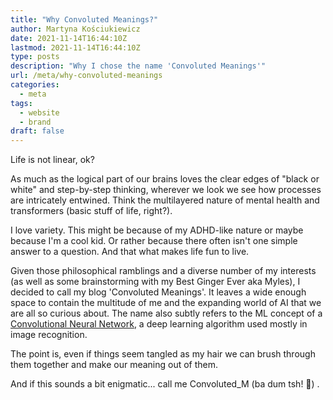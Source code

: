 ```yaml
---
title: "Why Convoluted Meanings?"
author: Martyna Kościukiewicz
date: 2021-11-14T16:44:10Z
lastmod: 2021-11-14T16:44:10Z
type: posts
description: "Why I chose the name 'Convoluted Meanings'"
url: /meta/why-convoluted-meanings
categories:
  - meta
tags:
  - website
  - brand
draft: false
---
```


Life is not linear, ok?

As much as the logical part of our brains loves the clear edges of "black or white" and step-by-step thinking, wherever we look we see how processes are intricately entwined. Think the multilayered nature of mental health and transformers (basic stuff of life, right?).

I love variety. This might be because of my ADHD-like nature or maybe because I'm a cool kid. Or rather because there often isn't one simple answer to a question. And that what makes life fun to live.

Given those philosophical ramblings and a diverse number of my interests (as well as some brainstorming with my Best Ginger Ever aka Myles), I decided to call my blog 'Convoluted Meanings'. It leaves a wide enough space to contain the multitude of me and the expanding world of AI that we are all so curious about. The name also subtly refers to the ML concept of a [Convolutional Neural Network](https://en.wikipedia.org/wiki/Convolutional_neural_network), a deep learning algorithm used mostly in image recognition.

The point is, even if things seem tangled as my hair we can brush through them together and make our meaning out of them.

And if this sounds a bit enigmatic... call me Convoluted_M (ba dum tsh! 🥁) .